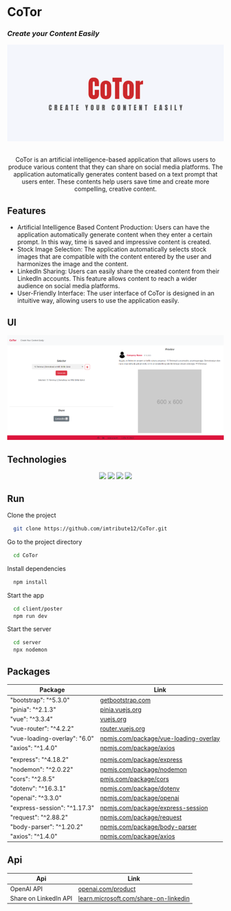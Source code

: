 # CoTor

<h3> <i> Create your Content Easily </i> </h3>

<p align="center">
  <img src="/assets/banner.png" >
</p>

<p align="center">
  <br>
  CoTor is an artificial intelligence-based application that allows users to produce various content that they can share on social media platforms. The application automatically generates content based on a text prompt that users enter. These contents help users save time and create more compelling, creative content.
</p>

## Features

- Artificial Intelligence Based Content Production: Users can have the application automatically generate content when they enter a certain prompt. In this way, time is saved and impressive content is created.
- Stock Image Selection: The application automatically selects stock images that are compatible with the content entered by the user and harmonizes the image and the content.
- LinkedIn Sharing: Users can easily share the created content from their LinkedIn accounts. This feature allows content to reach a wider audience on social media platforms.
- User-Friendly Interface: The user interface of CoTor is designed in an intuitive way, allowing users to use the application easily.

## UI

<p align="center">
  <img src="/assets/ui.png" >
</p>

## Technologies

<p align="center">
  <img src="https://img.shields.io/badge/Vue.js-35495E?style=for-the-badge&logo=vuedotjs&logoColor=4FC08D" />
  <img src="https://img.shields.io/badge/HTML5-E34F26?style=for-the-badge&logo=html5&logoColor=white" />
  <img src="https://img.shields.io/badge/JavaScript-323330?style=for-the-badge&logo=javascript&logoColor=F7DF1E" />
  <img src="https://img.shields.io/badge/Node.js-339933?style=for-the-badge&logo=nodedotjs&logoColor=white" />
  
  
</p>

## Run

Clone the project

```bash
  git clone https://github.com/imtribute12/CoTor.git
```

Go to the project directory

```bash
  cd CoTor
```

Install dependencies

```bash
  npm install
```

Start the app

```bash
  cd client/poster
  npm run dev
```

Start the server

```bash
  cd server
  npx nodemon
```

## Packages

| Package                      | Link                                                                                       |
| ---------------------------- | ------------------------------------------------------------------------------------------ |
| "bootstrap": "^5.3.0"        | [getbootstrap.com](https://getbootstrap.com/)                                              |
| "pinia": "^2.1.3"            | [pinia.vuejs.org](https://pinia.vuejs.org/)                                                |
| "vue": "^3.3.4"              | [vuejs.org](https://vuejs.org/)                                                            |
| "vue-router": "^4.2.2"       | [router.vuejs.org](https://router.vuejs.org/)                                              |
| "vue-loading-overlay": "6.0" | [npmjs.com/package/vue-loading-overlay](https://www.npmjs.com/package/vue-loading-overlay) |
| "axios": "^1.4.0"            | [npmjs.com/package/axios](https://www.npmjs.com/package/axios)                             |
|                              |                                                                                            |
| "express": "^4.18.2"         | [npmjs.com/package/express](https://www.npmjs.com/package/express)                         |
| "nodemon": "^2.0.22"         | [npmjs.com/package/nodemon](https://www.npmjs.com/package/nodemon)                         |
| "cors": "^2.8.5"             | [pmjs.com/package/cors](https://www.npmjs.com/package/cors)                                |
| "dotenv": "^16.3.1"          | [npmjs.com/package/dotenv](https://www.npmjs.com/package/dotenv)                           |
| "openai": "^3.3.0"           | [npmjs.com/package/openai](https://www.npmjs.com/package/openai)                           |
| "express-session": "^1.17.3" | [npmjs.com/package/express-session](https://www.npmjs.com/package/express-session)         |
| "request": "^2.88.2"         | [npmjs.com/package/request](https://www.npmjs.com/package/request)                         |
| "body-parser": "^1.20.2"     | [npmjs.com/package/body-parser](https://www.npmjs.com/package/body-parser)                 |
| "axios": "^1.4.0"            | [npmjs.com/package/axios](https://www.npmjs.com/package/axios)                             |

## Api

| Api                   | Link                                                                                                                                   |
| --------------------- | -------------------------------------------------------------------------------------------------------------------------------------- |
| OpenAI API            | [openai.com/product](https://openai.com/product)                                                                                       |
| Share on LinkedIn API | [learn.microsoft.com/share-on-linkedin](https://learn.microsoft.com/en-us/linkedin/consumer/integrations/self-serve/share-on-linkedin) |
